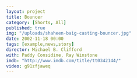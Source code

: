 ```yaml
---
layout: project
title: Bouncer
category: [Shorts, All]
published: true
img: "/uploads/shaheen-baig-casting-bouncer.jpg"
date: 2002-11-18 00:00
tags: [example,news,story]
director: Michael B. Clifford 
with: Paddy Considine, Ray Winstone
imdb: "http://www.imdb.com/title/tt0342144/"
video: g91zfjaweq
---
```



